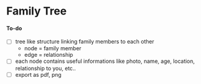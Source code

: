 <h1>Family Tree</h1>

#### To-do
- [ ] tree like structure linking family members to each other
    - node = family member
    - edge = relationship
- [ ] each node contains useful informations like photo, name, age, location, relationship to you, etc..
- [ ] export as pdf, png